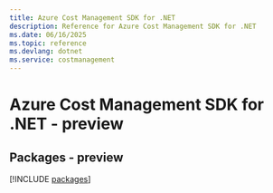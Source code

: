 ```yaml
---
title: Azure Cost Management SDK for .NET
description: Reference for Azure Cost Management SDK for .NET
ms.date: 06/16/2025
ms.topic: reference
ms.devlang: dotnet
ms.service: costmanagement
---
```

# Azure Cost Management SDK for .NET - preview
## Packages - preview
[!INCLUDE [packages](cost-management-index.md)]